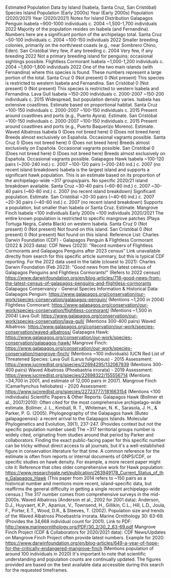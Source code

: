 Estimated Population Data by Island (Isabela, Santa Cruz, San Cristóbal)
Species	Island	Population (Early 2000s)	Year (Early 2000s)	Population (2020/2021)	Year (2020/2021)	Notes for Island Distribution
Galapagos Penguin	Isabela	~900-1000 individuals	c. 2004	~1,500-1,700 individuals	2022	Majority of the population resides on Isabela (and Fernandina). Numbers here are a significant portion of the archipelago total.
Santa Cruz	~50-100 individuals	c. 2004	~100-150 individuals	2022	Smaller breeding colonies, primarily on the north/west coasts (e.g., near Sombrero Chino, Eden).
San Cristóbal	Very few, if any breeding	c. 2004	Very few, if any breeding	2022	Not a primary breeding island for penguins; occasional sightings possible.
Flightless Cormorant	Isabela	~1,000-1,200 individuals	c. 2004	~1,600-1,800 individuals	2022	One of the two main islands (with Fernandina) where this species is found. These numbers represent a large portion of the total.
Santa Cruz	0 (Not present)		0 (Not present)		This species is restricted to western Isabela and Fernandina.
San Cristóbal	0 (Not present)		0 (Not present)		This species is restricted to western Isabela and Fernandina.
Lava Gull	Isabela	~150-200 individuals	c. 2000-2007	~150-200 individuals	c. 2015	Widespread, but population density varies. Isabela has extensive coastlines. Estimate based on proportional habitat.
Santa Cruz	~100-150 individuals	c. 2000-2007	~100-150 individuals	c. 2015	Present around coastlines and ports (e.g., Puerto Ayora). Estimate.
San Cristóbal	~100-150 individuals	c. 2000-2007	~100-150 individuals	c. 2015	Present around coastlines and ports (e.g., Puerto Baquerizo Moreno). Estimate.
Waved Albatross	Isabela	0 (Does not breed here)		0 (Does not breed here)		Breeds almost exclusively on Española. Occasional vagrants possible.
Santa Cruz	0 (Does not breed here)		0 (Does not breed here)		Breeds almost exclusively on Española. Occasional vagrants possible.
San Cristóbal	0 (Does not breed here)		0 (Does not breed here)		Breeds almost exclusively on Española. Occasional vagrants possible.
Galapagos Hawk	Isabela	~100-120 pairs (~200-240 ind.)	c. 2007	~100-120 pairs (~200-240 ind.)	c. 2007 (no recent island breakdown)	Isabela is the largest island and supports a significant hawk population. This is an estimate based on its proportion of the archipelago-wide ~317 groups/pairs. No specific 2020/21 island breakdown available.
Santa Cruz	~30-40 pairs (~60-80 ind.)	c. 2007	~30-40 pairs (~60-80 ind.)	c. 2007 (no recent island breakdown)	Significant population. Estimate.
San Cristóbal	~20-30 pairs (~40-60 ind.)	c. 2007	~20-30 pairs (~40-60 ind.)	c. 2007 (no recent island breakdown)	Supports a population, but smaller than Isabela or Santa Cruz. Estimate.
Mangrove Finch	Isabela	<100 individuals	Early 2000s	~100 individuals	2020/2021	The entire known population is restricted to specific mangrove patches (Playa Tortuga Negra, Caleta Black) on western Isabela.
Santa Cruz	0 (Not present)		0 (Not present)		Not found on this island.
San Cristóbal	0 (Not present)		0 (Not present)		Not found on this island.
Reference List:
Charles Darwin Foundation (CDF) - Galapagos Penguin & Flightless Cormorant (2022 & 2023 data):
CDF News (2023): "Record numbers of Flightless Cormorants and Galapagos Penguins after 2023 census"
Link unavailable directly from search for this specific article summary, but this is typical CDF reporting. For the 2022 data used in the table (closest to 2021):
Charles Darwin Foundation (Feb 2023): "Good news from the latest census of Galapagos Penguins and Flightless Cormorants!" (Refers to 2022 census)
https://www.darwinfoundation.org/en/blog-articles/718-good-news-from-the-latest-census-of-galapagos-penguins-and-flightless-cormorants
Galapagos Conservancy - General Species Information & Historical Data:
Galapagos Penguin: https://www.galapagos.org/conservation/our-work/species-conservation/galapagos-penguin/ (Mentions ~1,200 in 2004)
Flightless Cormorant: https://www.galapagos.org/conservation/our-work/species-conservation/flightless-cormorant/ (Mentions ~1,500 in 2004)
Lava Gull: https://www.galapagos.org/conservation/our-work/species-conservation/lava-gull/ (Mentions 300-400 pairs)
Waved Albatross: https://www.galapagos.org/conservation/our-work/species-conservation/waved-albatross/
Galapagos Hawk: https://www.galapagos.org/conservation/our-work/species-conservation/galapagos-hawk/
Mangrove Finch: https://www.galapagos.org/conservation/our-work/species-conservation/mangrove-finch/ (Mentions ~100 individuals)
IUCN Red List of Threatened Species:
Lava Gull (Larus fuliginosus) - 2015 Assessment: https://www.iucnredlist.org/species/22694295/132067939 (Mentions 300-400 pairs)
Waved Albatross (Phoebastria irrorata) - 2019 Assessment: https://www.iucnredlist.org/species/22698322/155556714 (Mentions ~34,700 in 2001, and estimate of 12,000 pairs in 2007).
Mangrove Finch (Camarhynchus heliobates) - 2020 Assessment: https://www.iucnredlist.org/species/22723777/181663154 (Mentions <100 individuals)
Scientific Papers & Other Reports:
Galapagos Hawk (Bollmer et al., 2007/2010): Often cited for the most comprehensive archipelago-wide estimate.
Bollmer, J. L., Kimball, R. T., Whiteman, N. K., Sarasola, J. H., & Parker, P. G. (2005). Phylogeography of the Galapagos hawk (Buteo galapagoensis): a recent arrival to the Galapagos Islands. Molecular Phylogenetics and Evolution, 39(1), 237-247. (Provides context but not the specific population number used)
The ~317 territorial groups number is widely cited, originating from studies around that period by Parker and collaborators. Finding the exact public-facing paper for this specific number can be tricky without direct access to all journals, but it's a well-established figure in conservation literature for that time. A common reference for the estimate is often from reports or internal documents of GNPS/CDF, or specific studies on hawk density. For example, a more recent paper might cite it:
Reference that cites older comprehensive work for Hawk population: https://www.researchgate.net/publication/263949178_Current_Status_of_the_Galapagos_Hawk (This paper from 2014 refers to ~150 pairs as a historical number and mentions more recent, island-specific data, but reaffirms the general difficulty in getting a single recent archipelago-wide census.) The 317 number comes from comprehensive surveys in the mid-2000s.
Waved Albatross (Anderson et al., 2002 for 2001 data):
Anderson, D.J., Huyvaert, K.P., Apanius, V., Townsend, H., Gillikin, C.L., Hill, L.D., Joula, F., Porter, E.T., Wood, D.R., & Steeves, T. (2002). Population size and trends of the Waved Albatross Phoebastria irrorata. Marine Ornithology 30: 63-69. (Provides the 34,668 individual count for 2001).
Link to PDF: http://www.marineornithology.org/PDF/30_2/30_2_63-69.pdf
Mangrove Finch Project (CDF & Collaborators for 2020/2021 data):
CDF News/Updates on Mangrove Finch Project often provide latest numbers. Example for 2020:
https://www.darwinfoundation.org/en/blog-articles/649-a-year-of-hope-for-the-critically-endangered-mangrove-finch (Mentions population of around 100 individuals in 2020)
It's important to note that scientific understanding and population counts are continually updated. The figures provided are based on the best available data accessible during this search for the requested timeframes.